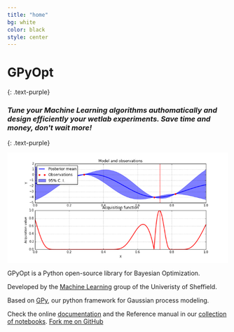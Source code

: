 ```yaml
---
title: "home"
bg: white
color: black
style: center
---
```


# **GPyOpt**
{: .text-purple}

### *Tune your Machine Learning algorithms authomatically and design efficiently your wetlab experiments. Save time and money, don't wait more!*
{: .text-purple}

<center> <img  src="animation.gif" style="width:644px" align="middle"></center>

GPyOpt is a Python open-source library for Bayesian Optimization. 

Developed by the [Machine Learning](https://github.com/SheffieldML) group of the Univeristy of Sheffield. 

Based on [GPy](http://sheffieldml.github.io/GPy/), our python framework for Gaussian process modeling.

Check the online [documentation](http://sheffieldml.github.io/GPyOpt/doc/_build/html) and the Reference manual in our [collection of notebooks](somewhere).
<span id="forkongithub">
  <a href="{{https://github.com/SheffieldML/GPyOpt}}" class="bg-blue">
    Fork me on GitHub
  </a>
</span>
